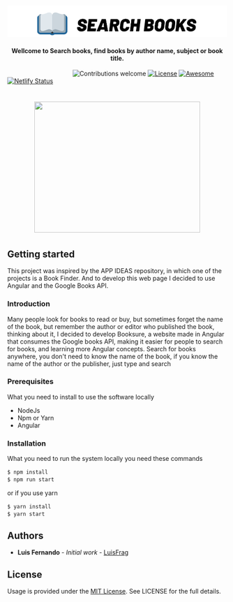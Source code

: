 ![SEARCH BOOKS](https://raw.githubusercontent.com/LuisFrag/booksure/master/src/assets/img/logo_transparent.png)

<h4 align="center">Wellcome to Search books, find books by author name, subject or book title.</h4>

&nbsp;&nbsp;&nbsp;&nbsp;&nbsp;&nbsp;&nbsp;&nbsp;&nbsp;&nbsp;&nbsp;&nbsp;&nbsp;&nbsp;&nbsp;&nbsp;&nbsp;&nbsp;&nbsp;&nbsp;&nbsp;&nbsp;&nbsp;&nbsp;&nbsp;&nbsp;&nbsp;&nbsp;&nbsp;&nbsp;&nbsp;&nbsp;&nbsp;&nbsp;&nbsp;&nbsp;&nbsp;&nbsp;![Contributions welcome](https://img.shields.io/badge/contributions-welcome-orange.svg) [![License](https://img.shields.io/badge/license-MIT-blue.svg)](https://opensource.org/licenses/MIT) [![Awesome](https://cdn.rawgit.com/sindresorhus/awesome/d7305f38d29fed78fa85652e3a63e154dd8e8829/media/badge.svg)](https://github.com/sindresorhus/awesome) [![Netlify Status](https://api.netlify.com/api/v1/badges/6a17c0f6-bff9-44fa-b6fb-25e8faf26372/deploy-status)](https://app.netlify.com/sites/search-book/deploys)

<h1 align="center">
  <img src="src/assets/img/git_readme.gif" width="380" height="300"> 
</h1>

## Getting started

This project was inspired by the APP IDEAS repository, in which one of the projects is a Book Finder. And to develop this web page I decided to use Angular and the Google Books API.

### Introduction

Many people look for books to read or buy, but sometimes forget the name of the book, but remember the author or editor who published the book, thinking about it, I decided to develop Booksure, a website made in Angular that consumes the Google books API, making it easier for people to search for books, and learning more Angular concepts.
Search for books anywhere, you don't need to know the name of the book, if you know the name of the author or the publisher, just type and search

### Prerequisites

What you need to install to use the software locally

- NodeJs
- Npm or Yarn
- Angular

### Installation

What you need to run the system locally you need these commands

```sh
$ npm install
$ npm run start
```

or if you use yarn

```sh
$ yarn install
$ yarn start
```

## Authors

- **Luis Fernando** - _Initial work_ - [LuisFrag](https://github.com/LuisFrag)

## License

Usage is provided under the [MIT License](https://mit-license.org/). See LICENSE for the full details.
